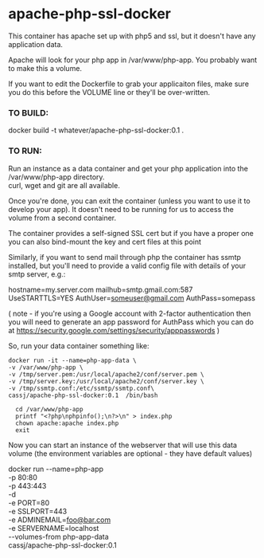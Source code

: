 # apache-php-ssl-docker

This container has apache set up with php5 and ssl, but it doesn't have any application data.

Apache will look for your php app in /var/www/php-app. You probably want to make this a volume.

If you want to edit the Dockerfile to grab your applicaiton files, make sure you do this
before the VOLUME line or they'll be over-written.


### TO BUILD:

docker build -t whatever/apache-php-ssl-docker:0.1 .

### TO RUN:

Run an instance as a data container and get your php application 
into the /var/www/php-app directory.  
curl, wget and git are all available.  

Once you're done, you can exit the container (unless you want to
use it to develop your app). It doesn't need to be running for 
us to access the volume from a second container. 

The container provides a self-signed SSL cert but if you have a 
proper one you can also bind-mount the key and cert files at 
this point

Similarly, if you want to send mail through php the container has ssmtp
installed, but you'll need to provide a valid config file with details
of your smtp server, e.g.:

  hostname=my.server.com
  mailhub=smtp.gmail.com:587
  UseSTARTTLS=YES
  AuthUser=someuser@gmail.com
  AuthPass=somepass

(
 note - if you're using a Google account with 2-factor authentication then
 you will need to generate an app password for AuthPass which you can do at
 https://security.google.com/settings/security/apppasswords
)

So, run your data container something like:

    docker run -it --name=php-app-data \
    -v /var/www/php-app \
    -v /tmp/server.pem:/usr/local/apache2/conf/server.pem \
    -v /tmp/server.key:/usr/local/apache2/conf/server.key \
    -v /tmp/ssmtp.conf:/etc/ssmtp/ssmtp.conf\
    cassj/apache-php-ssl-docker:0.1  /bin/bash

      cd /var/www/php-app
      printf "<?php\nphpinfo();\n?>\n" > index.php 
      chown apache:apache index.php
      exit


Now you can start an instance of the webserver that will use this
data volume (the environment variables are optional - they have default
values)

  docker run --name=php-app\
              -p 80:80\
              -p 443:443\
              -d\
              -e PORT=80\
              -e SSLPORT=443\
              -e ADMINEMAIL=foo@bar.com\
              -e SERVERNAME=localhost\
              --volumes-from php-app-data\
              cassj/apache-php-ssl-docker:0.1



